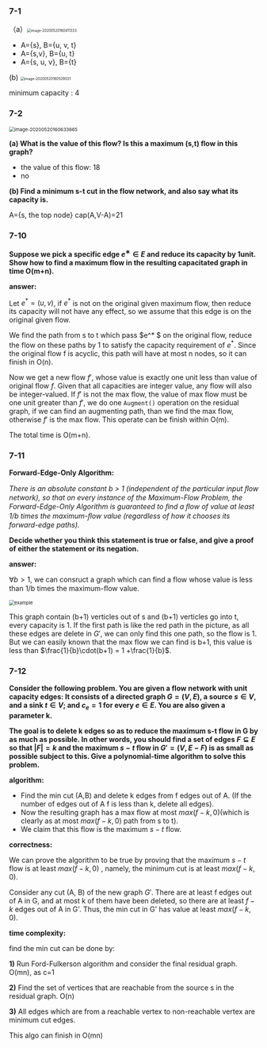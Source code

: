 ### 7-1

（a）<img src="upload\image-20200520160411333.png" alt="image-20200520160411333" style="zoom:50%;" />

- A={s}, B={u, v, t}
- A={s,v}, B={u, t}
- A={s, u, v}, B={t}

(b)     <img src="upload\image-20200520160529031.png" alt="image-20200520160529031" style="zoom:50%;" />

 minimum capacity : 4

### 7-2

<img src="upload\image-20200520160633665.png" alt="image-20200520160633665" style="zoom:67%;" />

**(a) What is the value of this flow? Is this a maximum (s,t) flow in this graph?** 

- the value of this flow: 18
- no

**(b) Find a minimum s-t cut in the flow network, and also say what its capacity is.**

A={s, the top node} cap(A,V-A)=21

### 7-10

**Suppose we pick a specific edge $e^∗\in E$ and reduce its capacity by 1unit. Show how to find a maximum flow in the resulting capacitated graph in time O(m+n).**

**answer:**

Let $e^*=(u,v)$, if $e^*$ is not on the original given maximum flow, then reduce its capacity will not have any effect, so we assume that this edge is on the original given flow.

We find the path from s to t which pass $e^* $ on the original flow, reduce the flow on these paths by 1 to satisfy the capacity requirement of $e^*$. Since the original  flow f is acyclic, this path will have at most n nodes, so it can finish in O(n).

Now we get a new flow $f'$, whose value is exactly one unit less than value of original flow $f$. Given that all capacities are integer value, any flow will also be integer-valued. If $f'$ is not the max flow, the value of max flow must be one unit greater than $f'$, we do one `Augment()` operation on the residual graph, if we can find an augmenting path, than we find the max flow, otherwise $f'$ is the max flow. This operate can be finish within O(m).

The total time is O(m+n).

### 7-11

**Forward-Edge-Only Algorithm:**

*There is an absolute constant b > 1 (independent of the particular input ﬂow network), so that on every instance of the Maximum-Flow Problem, the Forward-Edge-Only Algorithm is guaranteed to ﬁnd a ﬂow of value at least 1/b times the maximum-ﬂow value (regardless of how it chooses its forward-edge paths).* 

**Decide whether you think this statement is true or false, and give a proof of either the statement or its negation.**

**answer:**

$\forall b>1$, we can consruct a graph which can find a flow whose value is less than 1/b times the maximum-ﬂow value.

<img src="https://gitee.com/fangnuowu/img/raw/master///20200526094245.png" alt="example" style="zoom:67%;" title="fig1"/>

This graph contain (b+1) verticles out of s and (b+1) verticles go into t, every capacity is 1. If the first path is like the red path in the picture, as all these edges are delete in $G'$, we can only find this one path, so the flow is 1. But we can easily known that the max flow we can find is b+1, this value is less than $\frac{1}{b}\cdot(b+1) = 1 +\frac{1}{b}$.



### 7-12

 **Consider the following problem. You are given a flow network with unit capacity edges: It consists of a directed graph $G=(V,E)$, a source $s∈V$, and a sink $t∈V$; and $c_e=1$ for every $e∈E$. You are also given a parameter k.** 

**The goal is to delete k edges so as to reduce the maximum s-t flow in G by as much as possible. In other words, you should find a set of edges $F ⊆E$ so that $|F|=k$ and the maximum $s-t$ flow in $G'=(V,E−F)$ is as small as possible subject to this. Give a polynomial-time algorithm to solve this problem.**

**algorithm:** 

- Find the min cut (A,B) and delete k edges from f edges out of A.
   (If the number of edges out of A f is less than k, delete all edges). 
- Now the resulting graph has a max flow at most $max(f-k,0)$(which is clearly as at most $max(f-k,0)$ path from s to t). 
- We claim that this flow is the maximum $s-t$ flow.

**correctness:**

We can prove the algorithm to be true by proving that the maximum $s-t$ flow is at least $max(f-k,0)$ , namely, the minimum cut is at least $max(f-k,0)$.

Consider any cut (A, B) of the new graph $G'$. There are at least f edges out of A in G, and at most k of them have been deleted, so there are at least $f-k$ edges out of A in G'. Thus, the min cut in G' has value at least $max(f-k,0)$.

**time complexity:**

find the min cut can be done by:

**1)** Run Ford-Fulkerson algorithm and consider the final residual graph. O(mn), as c=1

**2)** Find the set of vertices that are reachable from the source s in the residual graph. O(n)

**3)** All edges which are from a reachable vertex to non-reachable vertex are minimum cut edges. 

This algo can finish in O(mn)